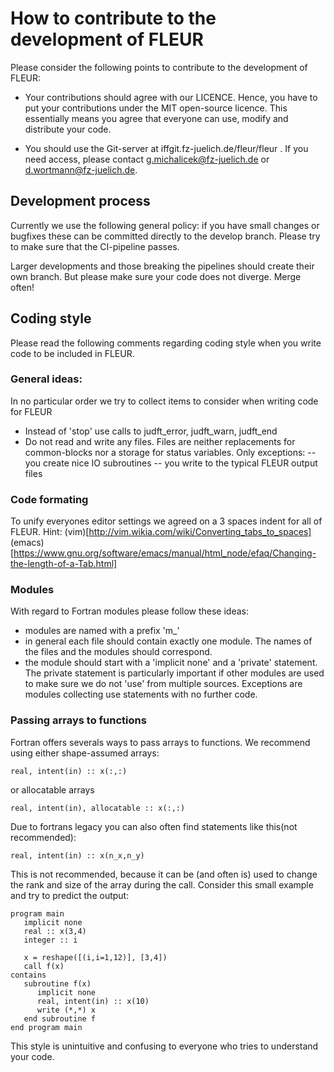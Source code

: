 How to contribute to the development of FLEUR
================

Please consider the following points to contribute to the development of FLEUR:

* Your contributions should agree with our LICENCE. Hence, you have to put your contributions under 
the MIT open-source licence. This essentially means you agree that everyone can use, modify and distribute your code.

* You should use the Git-server at iffgit.fz-juelich.de/fleur/fleur . If you need access, please contact
g.michalicek@fz-juelich.de or d.wortmann@fz-juelich.de.

## Development process

Currently we use the following general policy: if you have small changes or bugfixes these can be committed directly to
the develop branch. Please try to make sure that the CI-pipeline passes.

Larger developments and those breaking the pipelines should create their own branch. But please make sure your code does not diverge. Merge often!


## Coding style
Please read the following comments regarding coding style when you write code to be included in FLEUR.


### General ideas:
In no particular order we try to collect items to consider when writing code for FLEUR


- Instead of 'stop' use calls to judft_error, judft_warn, judft_end
- Do not read and write any files. Files are neither replacements for common-blocks nor a storage for status variables.
Only exceptions:
-- you create nice IO subroutines
-- you write to the typical FLEUR output files

### Code formating
To unify everyones editor settings we agreed on a 3 spaces indent for all of FLEUR.
Hint: (vim)[http://vim.wikia.com/wiki/Converting_tabs_to_spaces] (emacs)[https://www.gnu.org/software/emacs/manual/html_node/efaq/Changing-the-length-of-a-Tab.html]

### Modules
With regard to Fortran modules please follow these ideas:
- modules are named with a prefix 'm_'
- in general each file should contain exactly one module. The names of the files and the modules should correspond.
- the module should start with a 'implicit none' and a 'private' statement. The private statement is particularly important if other modules are used to make sure we do not 'use' from multiple sources. Exceptions are modules collecting use statements with no further code.


### Passing arrays to functions
Fortran offers severals ways to pass arrays to functions. We recommend using either shape-assumed arrays:

```
real, intent(in) :: x(:,:)
```

or allocatable arrays

```
real, intent(in), allocatable :: x(:,:)
```

Due to fortrans legacy you can also often find statements like this(not recommended):

```
real, intent(in) :: x(n_x,n_y)
```

This is not recommended, because it can be (and often is) used to change the rank and size of the array during the call. Consider this small example and try to predict the output:
```
program main 
   implicit none
   real :: x(3,4)
   integer :: i
   
   x = reshape([(i,i=1,12)], [3,4])
   call f(x)
contains
   subroutine f(x)
      implicit none
      real, intent(in) :: x(10)
      write (*,*) x
   end subroutine f
end program main
```

This style is unintuitive and confusing to everyone who tries to understand your code.